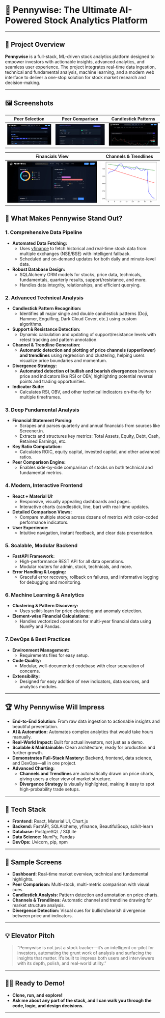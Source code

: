 # 💸 Pennywise: The Ultimate AI-Powered Stock Analytics Platform

---

## 🌟 Project Overview

**Pennywise** is a full-stack, ML-driven stock analytics platform designed to empower investors with actionable insights, advanced analytics, and seamless user experience. The project integrates real-time data ingestion, technical and fundamental analysis, machine learning, and a modern web interface to deliver a one-stop solution for stock market research and decision-making.

---

## 🖼️ Screenshots

| Peer Selection | Peer Comparison  | Candlestick Patterns |
|-----------|----------------|---------------------|
| ![Dashboard Screenshot](images/peercomparision2.jpg) | ![Peer Comparison](images/peercomparision.jpg) | ![Candlestick Patterns](images/candlesticksChart.jpg) |

| Financials View | Channels & Trendlines | 
|-----------------|----------------------|
| ![Financials](images/financial.jpg) | ![Channels](images/Channel.png) | 

## 🧠 What Makes Pennywise Stand Out?

### 1. **Comprehensive Data Pipeline**
- **Automated Data Fetching:**  
  - Uses [yfinance](https://github.com/ranaroussi/yfinance) to fetch historical and real-time stock data from multiple exchanges (NSE/BSE) with intelligent fallback.
  - Scheduled and on-demand updates for both daily and minute-level data.
- **Robust Database Design:**  
  - SQLAlchemy ORM models for stocks, price data, technicals, fundamentals, quarterly results, support/resistance, and more.
  - Handles data integrity, relationships, and efficient querying.

### 2. **Advanced Technical Analysis**
- **Candlestick Pattern Recognition:**  
  - Identifies all major single and double candlestick patterns (Doji, Hammer, Engulfing, Dark Cloud Cover, etc.) using custom algorithms.
- **Support & Resistance Detection:**  
  - Dynamic calculation and updating of support/resistance levels with retest tracking and pattern annotation.
- **Channel & Trendline Generation:**  
  - **Automatic detection and plotting of price channels (upper/lower) and trendlines** using regression and clustering, helping users visualize price boundaries and momentum.
- **Divergence Strategy:**  
  - **Automated detection of bullish and bearish divergences** between price and indicators like RSI or OBV, highlighting potential reversal points and trading opportunities.
- **Indicator Suite:**  
  - Calculates RSI, OBV, and other technical indicators on-the-fly for multiple timeframes.

### 3. **Deep Fundamental Analysis**
- **Financial Statement Parsing:**  
  - Scrapes and parses quarterly and annual financials from sources like Screener.in.
  - Extracts and structures key metrics: Total Assets, Equity, Debt, Cash, Retained Earnings, etc.
- **Key Ratio Computation:**  
  - Calculates ROIC, equity capital, invested capital, and other advanced ratios.
- **Peer Comparison Engine:**  
  - Enables side-by-side comparison of stocks on both technical and fundamental metrics.

### 4. **Modern, Interactive Frontend**
- **React + Material UI:**  
  - Responsive, visually appealing dashboards and pages.
  - Interactive charts (candlestick, line, bar) with real-time updates.
- **Detailed Comparison Views:**  
  - Compare multiple stocks across dozens of metrics with color-coded performance indicators.
- **User Experience:**  
  - Intuitive navigation, instant feedback, and clear data presentation.

### 5. **Scalable, Modular Backend**
- **FastAPI Framework:**  
  - High-performance REST API for all data operations.
  - Modular routers for admin, stock, technicals, and more.
- **Error Handling & Logging:**  
  - Graceful error recovery, rollback on failures, and informative logging for debugging and monitoring.

### 6. **Machine Learning & Analytics**
- **Clustering & Pattern Discovery:**  
  - Uses scikit-learn for price clustering and anomaly detection.
- **Element-wise Financial Calculations:**  
  - Handles vectorized operations for multi-year financial data using NumPy and Pandas.

### 7. **DevOps & Best Practices**
- **Environment Management:**  
  - Requirements files for easy setup.
- **Code Quality:**  
  - Modular, well-documented codebase with clear separation of concerns.
- **Extensibility:**  
  - Designed for easy addition of new indicators, data sources, and analytics modules.

---

## 🏆 Why Pennywise Will Impress

- **End-to-End Solution:** From raw data ingestion to actionable insights and beautiful presentation.
- **AI & Automation:** Automates complex analytics that would take hours manually.
- **Real-World Impact:** Built for actual investors, not just as a demo.
- **Scalable & Maintainable:** Clean architecture, ready for production and further growth.
- **Demonstrates Full-Stack Mastery:** Backend, frontend, data science, and DevOps—all in one project.
- **Advanced Charting:**  
  - **Channels and Trendlines** are automatically drawn on price charts, giving users a clear view of market structure.
  - **Divergence Strategy** is visually highlighted, making it easy to spot high-probability trade setups.

---

## 🚀 Tech Stack

- **Frontend:** React, Material UI, Chart.js
- **Backend:** FastAPI, SQLAlchemy, yfinance, BeautifulSoup, scikit-learn
- **Database:** PostgreSQL / SQLite
- **Data Science:** NumPy, Pandas
- **DevOps:** Uvicorn, pip, npm

---

## 📸 Sample Screens

- **Dashboard:** Real-time market overview, technical and fundamental highlights.
- **Peer Comparison:** Multi-stock, multi-metric comparison with visual cues.
- **Candlestick Analysis:** Pattern detection and annotation on price charts.
- **Channels & Trendlines:** Automatic channel and trendline drawing for market structure analysis.
- **Divergence Detection:** Visual cues for bullish/bearish divergence between price and indicators.

---

## 💡 Elevator Pitch

> “Pennywise is not just a stock tracker—it’s an intelligent co-pilot for investors, automating the grunt work of analysis and surfacing the insights that matter. It’s built to impress both users and interviewers with its depth, polish, and real-world utility.”

---

## 👨‍💻 Ready to Demo!

- **Clone, run, and explore!**
- **Ask me about any part of the stack, and I can walk you through the code, logic, and design decisions.**

---

